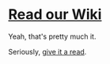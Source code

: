 # [Read our Wiki](https://github.com/asetalias/Logistics-and-Event-Contributions/wiki/Contributing-to-ALiAS)
Yeah, that's pretty much it.

Seriously, [give it a read](https://github.com/asetalias/Logistics-and-Event-Contributions/wiki/Contributing-to-ALiAS).
